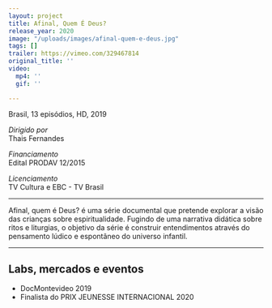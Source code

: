 ```yaml
---
layout: project
title: Afinal, Quem É Deus?
release_year: 2020
image: "/uploads/images/afinal-quem-e-deus.jpg"
tags: []
trailer: https://vimeo.com/329467814
original_title: ''
video:
  mp4: ''
  gif: ''

---
```

Brasil, 13 episódios, HD, 2019

_Dirigido por_  
Thais Fernandes

_Financiamento_  
Edital PRODAV 12/2015

_Licenciamento_  
TV Cultura e EBC - TV Brasil

***

Afinal, quem é Deus? é uma série documental que pretende explorar a visão das crianças sobre espiritualidade. Fugindo de uma narrativa didática sobre ritos e liturgias, o objetivo da série é construir entendimentos através do pensamento lúdico e espontâneo do universo infantil.

***

## Labs, mercados e eventos

* DocMontevideo 2019
* Finalista do PRIX JEUNESSE INTERNACIONAL 2020